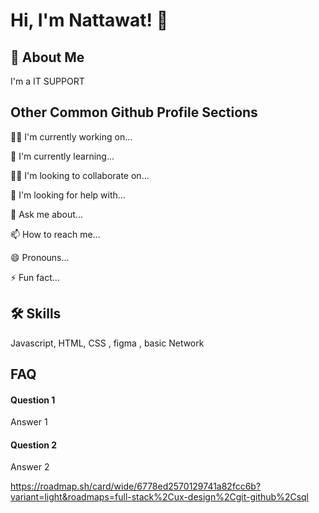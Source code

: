 # Hi, I'm Nattawat! 👋

## 🚀 About Me
I'm a IT SUPPORT

## Other Common Github Profile Sections
👩‍💻 I'm currently working on...

🧠 I'm currently learning...

👯‍♀️ I'm looking to collaborate on...

🤔 I'm looking for help with...

💬 Ask me about...

📫 How to reach me...

😄 Pronouns...

⚡️ Fun fact...


## 🛠 Skills
Javascript, HTML, CSS , figma , basic Network 

## FAQ

#### Question 1

Answer 1

#### Question 2

Answer 2

https://roadmap.sh/card/wide/6778ed2570129741a82fcc6b?variant=light&roadmaps=full-stack%2Cux-design%2Cgit-github%2Csql
